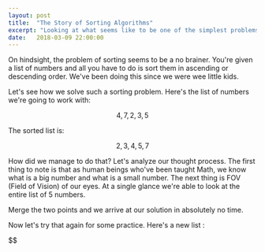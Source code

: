 ```yaml
---
layout: post
title:  "The Story of Sorting Algorithms"
excerpt: "Looking at what seems like to be one of the simplest problems in Computer Science"
date:   2018-03-09 22:00:00
---
```


On hindsight, the problem of sorting seems to be a no brainer. You're given a list of numbers and all you have to do is sort them in ascending or descending order. We've been doing this since we were wee little kids. 

Let's see how we solve such a sorting problem. Here's the list of numbers we're going to work with:

$$ 4, 7, 2, 3, 5 $$

The sorted list is:

$$ 2, 3, 4, 5, 7 $$

How did we manage to do that? Let's analyze our thought process. The first thing to note is that as human beings who've been taught Math, we know what is a big number and what is a small number. The next thing is FOV (Field of Vision) of our eyes. At a single glance we're able to look at the entire list of 5 numbers. 

Merge the two points and we arrive at our solution in absolutely no time.

Now let's try that again for some practice. Here's a new list : 

$$ 